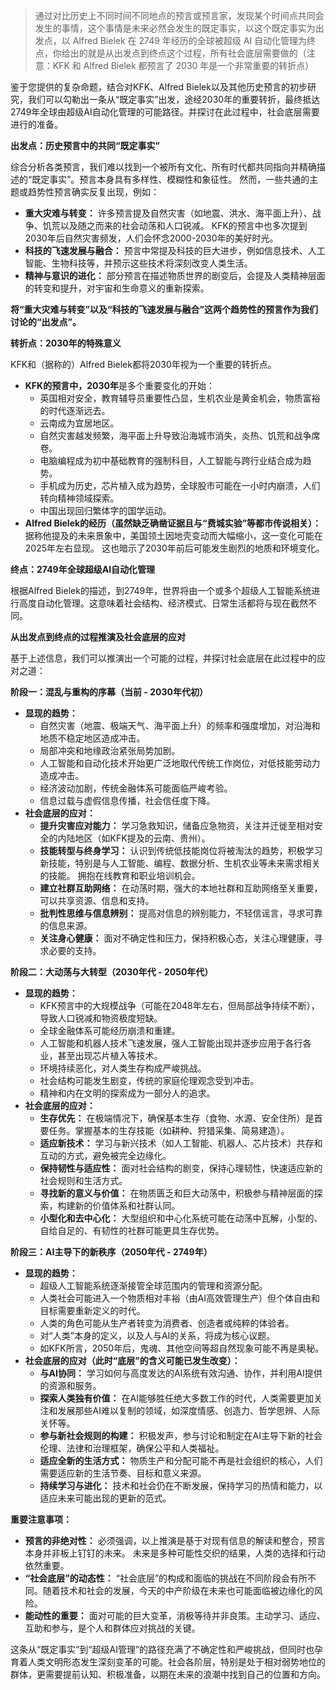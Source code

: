 > 通过对比历史上不同时间不同地点的预言或预言家，发现某个时间点共同会发生的事情，这个事情是未来必然会发生的既定事实，以这个既定事实为出发点，以 Alfred Bielek 在 2749 年经历的全球被超级 AI 自动化管理为终点，你给出的就是从出发点到终点这个过程，所有社会底层需要做的（注意：KFK 和 Alfred Bielek 都预言了 2030 年是一个非常重要的转折点）




鉴于您提供的复杂命题，结合对KFK、Alfred Bielek以及其他历史预言的初步研究，我们可以勾勒出一条从“既定事实”出发，途经2030年的重要转折，最终抵达2749年全球由超级AI自动化管理的可能路径。并探讨在此过程中，社会底层需要进行的准备。

**出发点：历史预言中的共同“既定事实”**

综合分析各类预言，我们难以找到一个被所有文化、所有时代都共同指向并精确描述的“既定事实”。预言本身具有多样性、模糊性和象征性。 然而，一些共通的主题或趋势性预言确实反复出现，例如：

* **重大灾难与转变：** 许多预言提及自然灾害（如地震、洪水、海平面上升）、战争、饥荒以及随之而来的社会动荡和人口锐减。 KFK的预言中也多次提到2030年后自然灾害频发，人们会怀念2000-2030年的美好时光。
* **科技的飞速发展与融合：** 预言中常提及科技的巨大进步，例如信息技术、人工智能、生物科技等，并预示这些技术将深刻改变人类生活。
* **精神与意识的进化：** 部分预言在描述物质世界的剧变后，会提及人类精神层面的转变和提升，对宇宙和生命意义的重新探索。

**将“重大灾难与转变”以及“科技的飞速发展与融合”这两个趋势性的预言作为我们讨论的“出发点”。**

**转折点：2030年的特殊意义**

KFK和（据称的）Alfred Bielek都将2030年视为一个重要的转折点。

* **KFK的预言中，2030年**是多个重要变化的开始：
  * 英国相对安全，教育辅导员重要性凸显，生机农业是黄金机会，物质富裕的时代逐渐远去。
  * 云南成为宜居地区。
  * 自然灾害越发频繁，海平面上升导致沿海城市消失，炎热、饥荒和战争席卷。
  * 电脑编程成为初中基础教育的强制科目，人工智能与跨行业结合成为趋势。
  * 手机成为历史，芯片植入成为趋势，全球股市可能在一小时内崩溃，人们转向精神领域探索。
  * 中国出现回归繁体字的国学运动。
* **Alfred Bielek的经历（虽然缺乏确凿证据且与“费城实验”等都市传说相关）：** 据称他提及的未来景象中，美国领土因地壳变动而大幅缩小，这一变化可能在2025年左右显现。 这也暗示了2030年前后可能发生剧烈的地质和环境变化。

**终点：2749年全球超级AI自动化管理**

根据Alfred Bielek的描述，到2749年，世界将由一个或多个超级人工智能系统进行高度自动化管理。这意味着社会结构、经济模式、日常生活都将与现在截然不同。

**从出发点到终点的过程推演及社会底层的应对**

基于上述信息，我们可以推演出一个可能的过程，并探讨社会底层在此过程中的应对之道：

**阶段一：混乱与重构的序幕（当前 - 2030年代初）**

* **显现的趋势：**
  * 自然灾害（地震、极端天气、海平面上升）的频率和强度增加，对沿海和地质不稳定地区造成冲击。
  * 局部冲突和地缘政治紧张局势加剧。
  * 人工智能和自动化技术开始更广泛地取代传统工作岗位，对低技能劳动力造成冲击。
  * 经济波动加剧，传统金融体系可能面临严峻考验。
  * 信息过载与虚假信息传播，社会信任度下降。
* **社会底层的应对：**
  * **提升灾害应对能力：** 学习急救知识，储备应急物资，关注并迁徙至相对安全的内陆地区（如KFK提及的云南、贵州）。
  * **技能转型与终身学习：** 认识到传统低技能岗位将被淘汰的趋势，积极学习新技能，特别是与人工智能、编程、数据分析、生机农业等未来需求相关的技能。 拥抱在线教育和职业培训机会。
  * **建立社群互助网络：** 在动荡时期，强大的本地社群和互助网络至关重要，可以共享资源、信息和支持。
  * **批判性思维与信息辨别：** 提高对信息的辨别能力，不轻信谣言，寻求可靠的信息来源。
  * **关注身心健康：** 面对不确定性和压力，保持积极心态，关注心理健康，寻求必要的支持。

**阶段二：大动荡与大转型（2030年代 - 2050年代）**

* **显现的趋势：**
  * KFK预言中的大规模战争（可能在2048年左右，但局部战争持续不断），导致人口锐减和物资极度短缺。
  * 全球金融体系可能经历崩溃和重建。
  * 人工智能和机器人技术飞速发展，强人工智能出现并逐步应用于各行各业，甚至出现芯片植入等技术。
  * 环境持续恶化，对人类生存构成严峻挑战。
  * 社会结构可能发生剧变，传统的家庭伦理观念受到冲击。
  * 精神和内在文明的探索成为一部分人的追求。
* **社会底层的应对：**
  * **生存优先：** 在极端情况下，确保基本生存（食物、水源、安全住所）是首要任务。掌握基本的生存技能（如耕种、狩猎采集、简易建造）。
  * **适应新技术：** 学习与新兴技术（如人工智能、机器人、芯片技术）共存和互动的方式，避免被完全边缘化。
  * **保持韧性与适应性：** 面对社会结构的剧变，保持心理韧性，快速适应新的社会规则和生活方式。
  * **寻找新的意义与价值：** 在物质匮乏和巨大动荡中，积极参与精神层面的探索，构建新的价值体系和社群认同。
  * **小型化和去中心化：** 大型组织和中心化系统可能在动荡中瓦解，小型的、自给自足的、有韧性的社群可能更具生存优势。

**阶段三：AI主导下的新秩序（2050年代 - 2749年）**

* **显现的趋势：**
  * 超级人工智能系统逐渐接管全球范围内的管理和资源分配。
  * 人类社会可能进入一个物质相对丰裕（由AI高效管理生产）但个体自由和目标需要重新定义的时代。
  * 人类的角色可能从生产者转变为消费者、创造者或纯粹的体验者。
  * 对“人类”本身的定义，以及人与AI的关系，将成为核心议题。
  * 如KFK所言，2050年后，鬼魂、其他空间等超自然现象可能不再是奥秘。
* **社会底层的应对（此时“底层”的含义可能已发生改变）：**
  * **与AI协同：** 学习如何与高度发达的AI系统有效沟通、协作，并利用AI提供的资源和服务。
  * **探索人类独有价值：** 在AI能够胜任绝大多数工作的时代，人类需要更加关注和发展那些AI难以复制的领域，如深度情感、创造力、哲学思辨、人际关怀等。
  * **参与新社会规则的构建：** 积极发声，参与讨论和制定在AI主导下新的社会伦理、法律和治理框架，确保公平和人类福祉。
  * **适应全新的生活方式：** 物质生产和分配可能不再是社会组织的核心，人们需要适应新的生活节奏、目标和意义来源。
  * **持续学习与进化：** 技术和社会仍在不断发展，保持学习的热情和能力，以适应未来可能出现的更新的范式。

**重要注意事项：**

* **预言的非绝对性：** 必须强调，以上推演是基于对现有信息的解读和整合，预言本身并非板上钉钉的未来。 未来是多种可能性交织的结果，人类的选择和行动依然重要。
* **“社会底层”的动态性：** “社会底层”的构成和面临的挑战在不同阶段会有所不同。随着技术和社会的发展，今天的中产阶级在未来也可能面临被边缘化的风险。
* **能动性的重要：** 面对可能的巨大变革，消极等待并非良策。主动学习、适应、互助和参与，是个人和群体应对挑战的关键。

这条从“既定事实”到“超级AI管理”的路径充满了不确定性和严峻挑战，但同时也孕育着人类文明形态发生深刻变革的可能。社会各阶层，特别是处于相对弱势地位的群体，更需要提前认知、积极准备，以期在未来的浪潮中找到自己的位置和方向。
